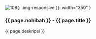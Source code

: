 ---
---

![108](/static/img/hibahcms/108.png){: .img-responsive }{: width="350" }

### {{ page.nohibah }} - {{ page.title }}

{{ page.deskripsi }}
